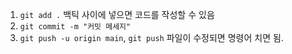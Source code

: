 1. `git add .` 백틱 사이에 넣으면 코드를 작성할 수 있음
2. `git commit -m "커밋 메세지"`
3. `git push -u origin main`, `git push`
   파일이 수정되면 명령어 치면 됨.
